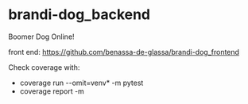 # brandi-dog_backend

Boomer Dog Online!

front end: https://github.com/benassa-de-glassa/brandi-dog_frontend


Check coverage with: 
 - coverage run --omit=venv* -m pytest
 - coverage report -m